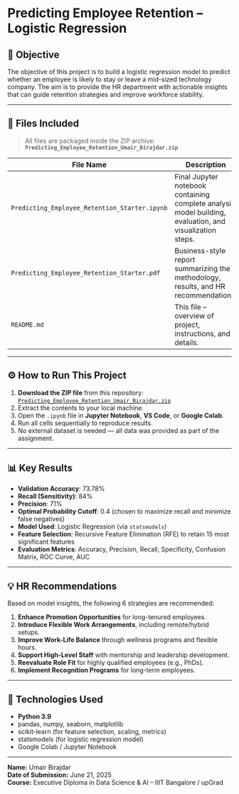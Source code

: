 # Predicting Employee Retention – Logistic Regression

## 🎯 Objective
The objective of this project is to build a logistic regression model to predict whether an employee is likely to stay or leave a mid-sized technology company. The aim is to provide the HR department with actionable insights that can guide retention strategies and improve workforce stability.

---

## 📁 Files Included

> All files are packaged inside the ZIP archive:  
> **`Predicting_Employee_Retention_Umair_Birajdar.zip`**

| File Name                                  | Description |
|-------------------------------------------|-------------|
| `Predicting_Employee_Retention_Starter.ipynb` | Final Jupyter notebook containing complete analysis, model building, evaluation, and visualization steps. |
| `Predicting_Employee_Retention_Starter.pdf`   | Business-style report summarizing the methodology, results, and HR recommendations. |
| `README.md`                                   | This file – overview of project, instructions, and details. |

---

## ⚙️ How to Run This Project

1. **Download the ZIP file** from this repository:  
   [`Predicting_Employee_Retention_Umair_Birajdar.zip`](./Predicting_Employee_Retention_Umair_Birajdar.zip)
2. Extract the contents to your local machine.
3. Open the `.ipynb` file in **Jupyter Notebook**, **VS Code**, or **Google Colab**.
4. Run all cells sequentially to reproduce results.
5. No external dataset is needed — all data was provided as part of the assignment.

---

## 📊 Key Results

- **Validation Accuracy**: 73.78%
- **Recall (Sensitivity)**: 84%
- **Precision**: 71%
- **Optimal Probability Cutoff**: 0.4 (chosen to maximize recall and minimize false negatives)
- **Model Used**: Logistic Regression (via `statsmodels`)
- **Feature Selection**: Recursive Feature Elimination (RFE) to retain 15 most significant features
- **Evaluation Metrics**: Accuracy, Precision, Recall, Specificity, Confusion Matrix, ROC Curve, AUC

---

## 💡 HR Recommendations

Based on model insights, the following 6 strategies are recommended:
1. **Enhance Promotion Opportunities** for long-tenured employees.
2. **Introduce Flexible Work Arrangements**, including remote/hybrid setups.
3. **Improve Work-Life Balance** through wellness programs and flexible hours.
4. **Support High-Level Staff** with mentorship and leadership development.
5. **Reevaluate Role Fit** for highly qualified employees (e.g., PhDs).
6. **Implement Recognition Programs** for long-term employees.

---

## 🧰 Technologies Used

- **Python 3.9**
- pandas, numpy, seaborn, matplotlib
- scikit-learn (for feature selection, scaling, metrics)
- statsmodels (for logistic regression model)
- Google Colab / Jupyter Notebook

---

**Name:** Umair Birajdar  
**Date of Submission:** June 21, 2025  
**Course:** Executive Diploma in Data Science & AI – IIIT Bangalore / upGrad
